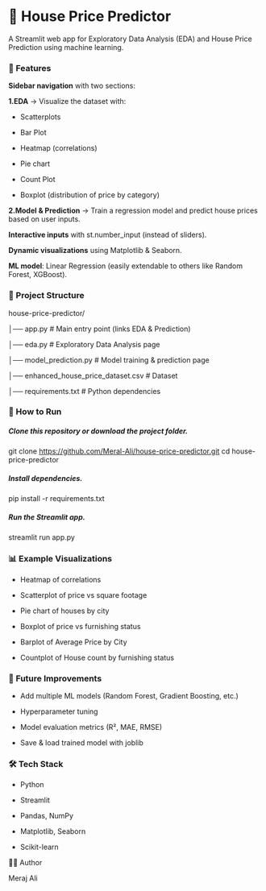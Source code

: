 # 🏡 House Price Predictor

A Streamlit web app for Exploratory Data Analysis (EDA) and House Price Prediction using machine learning.

### 📌 Features

**Sidebar navigation** with two sections:

**1.EDA** → Visualize the dataset with:

- Scatterplots

- Bar Plot

- Heatmap (correlations)

- Pie chart

- Count Plot

- Boxplot (distribution of price by category)

**2.Model & Prediction** → Train a regression model and predict house prices based on user inputs.

**Interactive inputs** with st.number_input (instead of sliders).

**Dynamic visualizations** using Matplotlib & Seaborn.

**ML model**: Linear Regression (easily extendable to others like Random Forest, XGBoost).

### 📂 Project Structure
house-price-predictor/

│── app.py                # Main entry point (links EDA & Prediction)

│── eda.py                # Exploratory Data Analysis page

│── model_prediction.py   # Model training & prediction page

│── enhanced_house_price_dataset.csv   # Dataset

│── requirements.txt      # Python dependencies


### 🚀 How to Run

##### Clone this repository or download the project folder.

git clone https://github.com/Meral-Ali/house-price-predictor.git
cd house-price-predictor


##### Install dependencies.

pip install -r requirements.txt


##### Run the Streamlit app.

streamlit run app.py

### 📊 Example Visualizations

- Heatmap of correlations

- Scatterplot of price vs square footage

- Pie chart of houses by city

- Boxplot of price vs furnishing status

- Barplot of Average Price by City
  
- Countplot of House count by furnishing status

### 🧠 Future Improvements

- Add multiple ML models (Random Forest, Gradient Boosting, etc.)

- Hyperparameter tuning

- Model evaluation metrics (R², MAE, RMSE)

- Save & load trained model with joblib

### 🛠️ Tech Stack

- Python

- Streamlit

- Pandas, NumPy

- Matplotlib, Seaborn

- Scikit-learn

👨‍💻 Author

Meraj Ali
